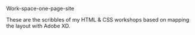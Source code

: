 Work-space-one-page-site

These are the scribbles of my HTML & CSS workshops based on mapping the layout with Adobe XD.
